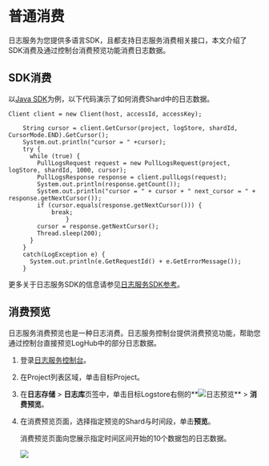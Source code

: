 # 普通消费

日志服务为您提供多语言SDK，且都支持日志服务消费相关接口，本文介绍了SDK消费及通过控制台消费预览功能消费日志数据。

## SDK消费

以[Java SDK](https://github.com/aliyun/aliyun-log-java-sdk)为例，以下代码演示了如何消费Shard中的日志数据。

```
Client client = new Client(host, accessId, accessKey);

    String cursor = client.GetCursor(project, logStore, shardId, CursorMode.END).GetCursor();
    System.out.println("cursor = " +cursor);
    try {
      while (true) {
        PullLogsRequest request = new PullLogsRequest(project, logStore, shardId, 1000, cursor);
        PullLogsResponse response = client.pullLogs(request);
        System.out.println(response.getCount());
        System.out.println("cursor = " + cursor + " next_cursor = " + response.getNextCursor());
        if (cursor.equals(response.getNextCursor())) {
            break;
                }
        cursor = response.getNextCursor();
        Thread.sleep(200);
      }
    }
    catch(LogException e) {
      System.out.println(e.GetRequestId() + e.GetErrorMessage());
    }
```

更多关于日志服务SDK的信息请参见[日志服务SDK参考](/cn.zh-CN/开发指南/SDK参考/概述.md)。

## 消费预览

日志服务消费预览也是一种日志消费。日志服务控制台提供消费预览功能，帮助您通过控制台直接预览LogHub中的部分日志数据。

1.  登录[日志服务控制台](https://sls.console.aliyun.com)。

2.  在Project列表区域，单击目标Project。

3.  在**日志存储** \> **日志库**页签中，单击目标Logstore右侧的**![日志预览](https://static-aliyun-doc.oss-accelerate.aliyuncs.com/assets/img/zh-CN/5595209951/p53655.png)** \> **消费预览**。

4.  在消费预览页面，选择指定预览的Shard与时间段，单击**预览**。

    消费预览页面向您展示指定时间区间开始的10个数据包的日志数据。

    ![](https://static-aliyun-doc.oss-accelerate.aliyuncs.com/assets/img/zh-CN/4705238951/p5786.png)


